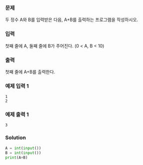 ### 문제
두 정수 A와 B를 입력받은 다음, A+B를 출력하는 프로그램을 작성하시오.

### 입력
첫째 줄에 A, 둘째 줄에 B가 주어진다. (0 < A, B < 10)

### 출력
첫째 줄에 A+B를 출력한다.

### 예제 입력 1 

    1
    2
### 예제 출력 1 

    3
### Solution
```python
A = int(input())
B = int(input())
print(A+B)
```
